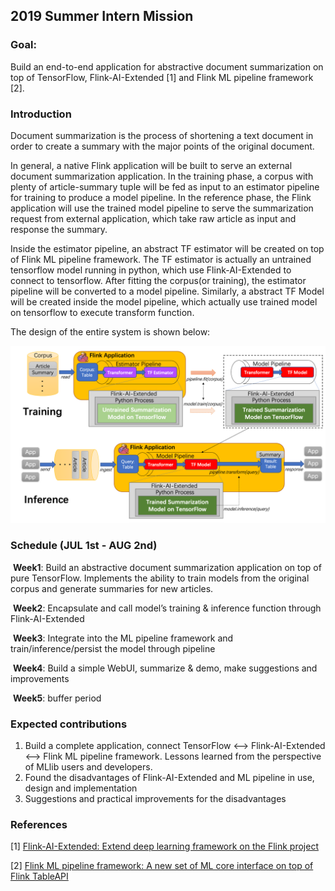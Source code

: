 ## 2019 Summer Intern Mission

### Goal:

Build an end-to-end application for abstractive document summarization on top of TensorFlow, Flink-AI-Extended [1] and Flink ML pipeline framework [2].

### Introduction

Document summarization is the process of shortening a text document in order to create a summary with the major points of the original document.

In general, a native Flink application will be built to serve an external document summarization application. In the training phase, a corpus with plenty of article-summary tuple will be fed as input to an estimator pipeline for training to produce a model pipeline. In the reference phase, the Flink application will use the trained model pipeline to serve the summarization request from external application, which take raw article as input and response the summary.

Inside the estimator pipeline, an abstract TF estimator will be created on top of Flink ML pipeline framework. The TF estimator is actually an untrained tensorflow model running in python, which use Flink-AI-Extended to connect to tensorflow. After fitting the corpus(or training), the estimator pipeline will be converted to a model pipeline. Similarly, a abstract TF Model will be created inside the model pipeline, which actually use trained model on tensorflow to execute transform function.

The design of the entire system is shown below:

![design](doc/design.bmp)

### Schedule (JUL 1st - AUG 2nd)

​	**Week1**: Build an abstractive document summarization application on top of pure TensorFlow. Implements the ability to train models from the original corpus and generate summaries for new articles.

​	**Week2**: Encapsulate and call model’s training & inference function through Flink-AI-Extended

​	**Week3**: Integrate into the ML pipeline framework and train/inference/persist the model through pipeline

​	**Week4**: Build a simple WebUI, summarize & demo, make suggestions and improvements

​	**Week5**: buffer period

### Expected contributions

1. Build a complete application, connect TensorFlow <—> Flink-AI-Extended <—> Flink ML pipeline framework. Lessons learned from the perspective of MLlib users and developers.
2. Found the disadvantages of Flink-AI-Extended and ML pipeline in use, design and implementation
3. Suggestions and practical improvements for the disadvantages

### References

\[1] [Flink-AI-Extended: Extend deep learning framework on the Flink project](https://github.com/alibaba/flink-ai-extended)

\[2] [Flink ML pipeline framework: A new set of ML core interface on top of Flink TableAPI](https://github.com/c4emmmm/flink/tree/flink-ml-export/flink-ml-parent)